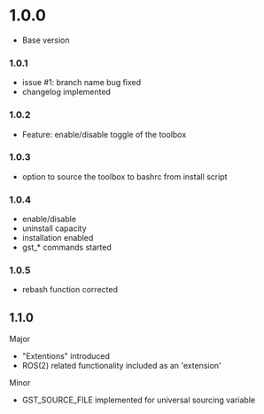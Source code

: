 # 1.0.0
* Base version

### 1.0.1
* issue #1: branch name bug fixed
* changelog implemented

### 1.0.2
* Feature: enable/disable toggle of the toolbox

### 1.0.3
* option to source the toolbox to bashrc from install script

### 1.0.4
* enable/disable
* uninstall capacity
* installation enabled
* gst_* commands started

### 1.0.5
* rebash function corrected

## 1.1.0
Major
* "Extentions" introduced
* ROS(2) related functionality included as an 'extension'

Minor
* GST_SOURCE_FILE implemented for universal sourcing variable
